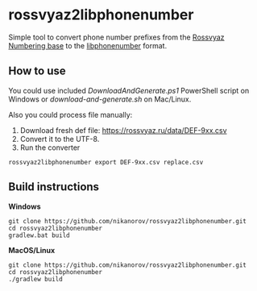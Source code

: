 # rossvyaz2libphonenumber

Simple tool to convert phone number prefixes from the [Rossvyaz Numbering base](https://rossvyaz.ru/deyatelnost/resurs-numeracii/vypiska-iz-reestra-sistemy-i-plana-numeracii) to the [libphonenumber](https://github.com/googlei18n/libphonenumber) format.

## How to use
You could use included *DownloadAndGenerate.ps1* PowerShell script on Windows or *download-and-generate.sh* on Mac/Linux.

Also you could process file manually:
1. Download fresh def file: https://rossvyaz.ru/data/DEF-9xx.csv
2. Convert it to the UTF-8.
3. Run the converter 
```
rossvyaz2libphonenumber export DEF-9xx.csv replace.csv
```

## Build instructions
__Windows__
```
git clone https://github.com/nikanorov/rossvyaz2libphonenumber.git
cd rossvyaz2libphonenumber
gradlew.bat build
```

__MacOS/Linux__
```
git clone https://github.com/nikanorov/rossvyaz2libphonenumber.git
cd rossvyaz2libphonenumber
./gradlew build
```
